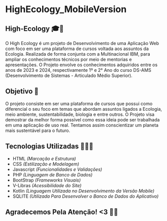 # HighEcology_MobileVersion

## High-Ecology 🎓🌱
O High Ecology é um projeto de Desenvolvimento de uma Aplicação Web com foco em ser uma plataforma de cursos voltada aos assuntos da Ecologia. Realizada de forma conjunta com a Multinacional IBM, para ampliar os conhecimentos técnicos por meio de mentorias e apresentações. O Projeto envolve os conhecimentos adquiridos entre os anos de 2023 e 2024, respectivamente 1º e 2° Ano do curso DS-AMS (Desenvolvimento de Sistemas - Articulado Médio Superior).

## Objetivo 🎯
O projeto consiste em ser uma plataforma de cursos que possui como diferencial o seu foco em temas que abordam assuntos ligados a Ecologia, meio ambiente, sustentabilidade, biologia e entre outros. O Projeto visa demostrar da melhor forma possível como essa ideia pode ser trabalhada em uma aplicação de uso real. Tentamos assim conscientizar um planeta mais sustentável para o futuro.

## Tecnologias Utilizadas 👨‍💻🤖
- HTML  _(Marcação e Estrutura)_ 
- CSS  _(Estilização e Modelagem)_
- Javascript  _(Funcionalidades e Validações)_
- PHP  _(Linguagem de Banco de Dados)_
- BootStrap  _(Frameworks Visuais)_ 
- V-Libras  _(Acessibilidade do Site)_ 
- Kotlin _(Linguagem Utilizada no Desenvolvimento da Versão Mobile)_
- SQLITE _(Utilizada Para Desenvolver o Banco de Dados do Aplicativo)_

## Agradecemos Pela Atenção! <3 🤙💕
